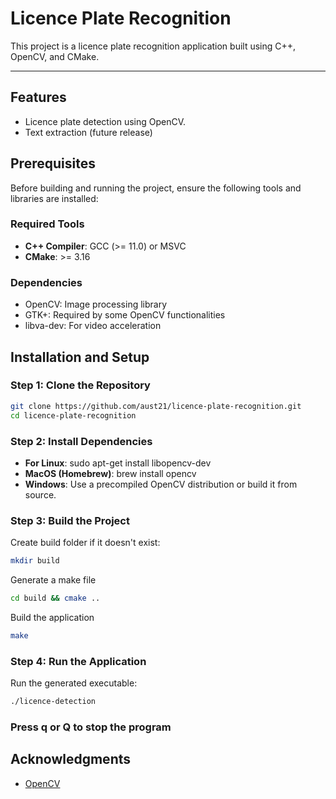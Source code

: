 # Licence Plate Recognition

This project is a licence plate recognition application built using C++, OpenCV, and CMake.

---

## Features
- Licence plate detection using OpenCV.
- Text extraction (future release)


## Prerequisites
Before building and running the project, ensure the following tools and libraries are installed:

### Required Tools
- **C++ Compiler**: GCC (>= 11.0) or MSVC
- **CMake**: >= 3.16

### Dependencies
- OpenCV: Image processing library
- GTK+: Required by some OpenCV functionalities
- libva-dev: For video acceleration

## Installation and Setup

### Step 1: Clone the Repository
```bash
git clone https://github.com/aust21/licence-plate-recognition.git
cd licence-plate-recognition
```

### Step 2: Install Dependencies
- **For Linux**: sudo apt-get install libopencv-dev
- **MacOS (Homebrew)**: brew install opencv
- **Windows**: Use a precompiled OpenCV distribution or build it from source.

### Step 3: Build the Project

Create build folder if it doesn't exist:

```bash
mkdir build
```

Generate a make file
```bash
cd build && cmake ..
```

Build the application
```bash
make
```

### Step 4: Run the Application

Run the generated executable:
```bash
./licence-detection
```

### Press q or Q to stop the program


## Acknowledgments
- [OpenCV](https://opencv.org/)
